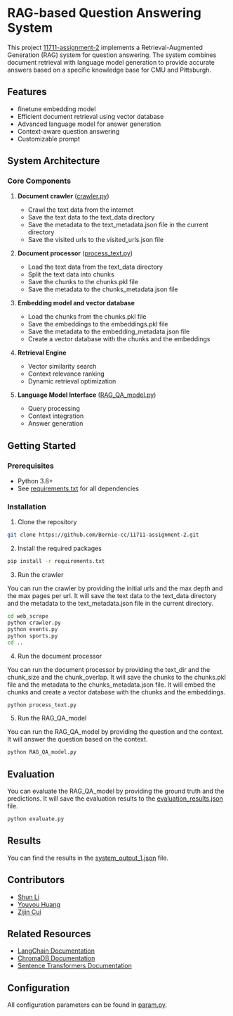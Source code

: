 # RAG-based Question Answering System

This project [11711-assignment-2](https://github.com/Bernie-cc/11711-assignment-2) implements a Retrieval-Augmented Generation (RAG) system for question answering. The system combines document retrieval with language model generation to provide accurate answers based on a specific knowledge base for CMU and Pittsburgh.

## Features

- finetune embedding model
- Efficient document retrieval using vector database
- Advanced language model for answer generation
- Context-aware question answering
- Customizable prompt

## System Architecture

### Core Components

1. **Document crawler** ([crawler.py](crawler.py))
   - Crawl the text data from the internet
   - Save the text data to the text_data directory
   - Save the metadata to the text_metadata.json file in the current directory
   - Save the visited urls to the visited_urls.json file

2. **Document processor** ([process_text.py](process_text.py))
   - Load the text data from the text_data directory
   - Split the text data into chunks
   - Save the chunks to the chunks.pkl file
   - Save the metadata to the chunks_metadata.json file

3. **Embedding model and vector database**
   - Load the chunks from the chunks.pkl file
   - Save the embeddings to the embeddings.pkl file
   - Save the metadata to the embedding_metadata.json file
   - Create a vector database with the chunks and the embeddings

4. **Retrieval Engine**
   - Vector similarity search
   - Context relevance ranking
   - Dynamic retrieval optimization

5. **Language Model Interface** ([RAG_QA_model.py](RAG_QA_model.py))
   - Query processing
   - Context integration
   - Answer generation

## Getting Started

### Prerequisites
- Python 3.8+
- See [requirements.txt](requirements.txt) for all dependencies

### Installation

1. Clone the repository

```bash
git clone https://github.com/Bernie-cc/11711-assignment-2.git
```

2. Install the required packages

```bash
pip install -r requirements.txt 
```

3. Run the crawler

You can run the crawler by providing the initial urls and the max depth and the max pages per url. It will save the text data to the text_data directory and the metadata to the text_metadata.json file in the current directory.

```bash
cd web_scrape
python crawler.py
python events.py
python sports.py
cd ..
```

4. Run the document processor

You can run the document processor by providing the text_dir and the chunk_size and the chunk_overlap. It will save the chunks to the chunks.pkl file and the metadata to the chunks_metadata.json file. It will embed the chunks and create a vector database with the chunks and the embeddings.

```bash
python process_text.py
```

5. Run the RAG_QA_model

You can run the RAG_QA_model by providing the question and the context. It will answer the question based on the context.

```bash
python RAG_QA_model.py
``` 

## Evaluation

You can evaluate the RAG_QA_model by providing the ground truth and the predictions. It will save the evaluation results to the [evaluation_results.json](evaluation_results.json) file.

```bash
python evaluate.py
``` 

## Results

You can find the results in the [system_output_1.json](system_output_1.json) file.

## Contributors


- [Shun Li](https://github.com/shunli2000) 
- [Youyou Huang](https://github.com/youyouh511) 
- [Zijin Cui](https://github.com/Bernie-cc) 

## Related Resources

- [LangChain Documentation](https://python.langchain.com/docs/get_started/introduction.html)
- [ChromaDB Documentation](https://docs.trychroma.com/)
- [Sentence Transformers Documentation](https://www.sbert.net/)

## Configuration

All configuration parameters can be found in [param.py](param.py).


